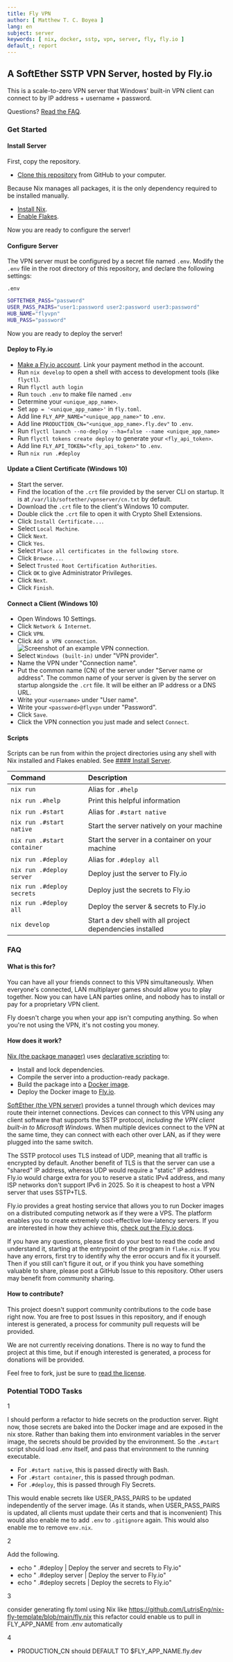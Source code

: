 ```yaml
---
title: Fly VPN
author: [ Matthew T. C. Boyea ]
lang: en
subject: server
keywords: [ nix, docker, sstp, vpn, server, fly, fly.io ]
default_: report
---
```

## A SoftEther SSTP VPN Server, hosted by Fly.io

This is a scale-to-zero VPN server that Windows' built-in VPN client can connect to by IP address + username + password.

Questions? [Read the FAQ](#faq).

### Get Started

#### Install Server

First, copy the repository.

- [Clone this repository](https://docs.github.com/en/repositories/creating-and-managing-repositories/cloning-a-repository) from GitHub to your computer.

Because Nix manages all packages, it is the only dependency required to be installed manually.

- [Install Nix](https://nixos.org/download/).
- [Enable Flakes](https://nixos.wiki/wiki/Flakes).

Now you are ready to configure the server!

#### Configure Server

The VPN server must be configured by a secret file named `.env`. Modify the `.env` file in the root directory of this repository, and declare the following settings:

`.env`

```sh
SOFTETHER_PASS="password"
USER_PASS_PAIRS="user1:password user2:password user3:password"
HUB_NAME="flyvpn"
HUB_PASS="password"
```

Now you are ready to deploy the server!

#### Deploy to Fly.io

- [Make a Fly.io account](https://fly.io/dashboard). Link your payment method in the account.
- Run `nix develop` to open a shell with access to development tools (like `flyctl`).
- Run `flyctl auth login`
- Run `touch .env` to make file named `.env`
- Determine your `<unique_app_name>`.
- Set `app = '<unique_app_name>'` in `fly.toml`.
- Add line `FLY_APP_NAME="<unique_app_name>"` to `.env`.
- Add line `PRODUCTION_CN="<unique_app_name>.fly.dev"` to `.env`.
- Run `flyctl launch --no-deploy --ha=false --name <unique_app_name>`
- Run `flyctl tokens create deploy` to generate your `<fly_api_token>`.
- Add line `FLY_API_TOKEN="<fly_api_token>"` to `.env`.
- Run `nix run .#deploy`

#### Update a Client Certificate (Windows 10)

- Start the server.
- Find the location of the `.crt` file provided by the server CLI on startup. It is at `/var/lib/softether/vpnserver/cn.txt` by default.
- Download the `.crt` file to the client's Windows 10 computer.
- Double click the `.crt` file to open it with Crypto Shell Extensions.
- Click `Install Certificate...`.
- Select `Local Machine`.
- Click `Next`.
- Click `Yes`.
- Select `Place all certificates in the following store`.
- Click `Browse...`.
- Select `Trusted Root Certification Authorities`.
- Click `OK` to give Administrator Privileges.
- Click `Next`.
- Click `Finish`.

#### Connect a Client (Windows 10)

- Open Windows 10 Settings.
- Click `Network & Internet`.
- Click `VPN`.
- Click `Add a VPN connection`.
  ![Screenshot of an example VPN connection.](docs/screenshots/windows-10-add-a-vpn-connection.png)
- Select `Windows (built-in)` under "VPN provider".
- Name the VPN under "Connection name".
- Put the common name (CN) of the server under "Server name or address". The common name of your server is given by the server on startup alongside the `.crt` file. It will be either an IP address or a DNS URL.
- Write your `<username>` under "User name".
- Write your `<password>@flyvpn` under "Password".
- Click `Save`.
- Click the VPN connection you just made and select `Connect`.

#### Scripts

Scripts can be run from within the project directories using any shell with Nix installed and Flakes enabled.
See [#### Install Server](#install-server).

| Command                     | Description |
|:--- |:--- |
| `nix run`                   | Alias for `.#help` |
| `nix run .#help`            | Print this helpful information |
| `nix run .#start`           | Alias for `.#start native` |
| `nix run .#start native`    | Start the server natively on your machine |
| `nix run .#start container` | Start the server in a container on your machine |
| `nix run .#deploy`          | Alias for `.#deploy all` |
| `nix run .#deploy server`   | Deploy just the server to Fly.io |
| `nix run .#deploy secrets`  | Deploy just the secrets to Fly.io |
| `nix run .#deploy all`      | Deploy the server & secrets to Fly.io |
| `nix develop`               | Start a dev shell with all project dependencies installed |

### FAQ

#### What is this for?

You can have all your friends connect to this VPN simultaneously.
When everyone's connected, LAN multiplayer games should allow you to play together.
Now you can have LAN parties online, and nobody has to install or pay for a proprietary VPN client.

Fly doesn't charge you when your app isn't computing anything.
So when you're not using the VPN, it's not costing you money.

#### How does it work?

[Nix (the package manager)](https://nixos.org/) uses [declarative scripting](https://en.wikipedia.org/wiki/Declarative_programming) to:

- Install and lock dependencies.
- Compile the server into a production-ready package.
- Build the package into a [Docker image](https://docs.docker.com/get-started/docker-concepts/the-basics/what-is-an-image/).
- Deploy the Docker image to [Fly.io](https://fly.io/).

[SoftEther (the VPN server)](https://www.softether.org/) provides a tunnel through which devices may route their internet connections.
Devices can connect to this VPN using any client software that supports the SSTP protocol, *including the VPN client built-in to Microsoft Windows*.
When multiple devices connect to the VPN at the same time, they can connect with each other over LAN, as if they were plugged into the same switch.

The SSTP protocol uses TLS instead of UDP, meaning that all traffic is encrypted by default.
Another benefit of TLS is that the server can use a "shared" IP address, whereas UDP would require a "static" IP address.
Fly.io would charge extra for you to reserve a static IPv4 address, and many ISP networks don't support IPv6 in 2025.
So it is cheapest to host a VPN server that uses SSTP+TLS.

Fly.io provides a great hosting service that allows you to run Docker images on a distributed computing network as if they were a VPS.
The platform enables you to create extremely cost-effective low-latency servers.
If you are interested in how they achieve this, [check out the Fly.io docs](https://fly.io/docs/reference/architecture/).

If you have any questions, please first do your best to read the code and understand it, starting at the entrypoint of the program in `flake.nix`.
If you have any errors, first try to identify why the error occurs and fix it yourself.
Then if you still can't figure it out, or if you think you have something valuable to share, please post a GitHub Issue to this repository.
Other users may benefit from community sharing.

#### How to contribute?

This project doesn't support community contributions to the code base right now.
You are free to post Issues in this repository, and if enough interest is generated, a process for community pull requests will be provided.

We are not currently receiving donations.
There is no way to fund the project at this time, but if enough interested is generated, a process for donations will be provided.

Feel free to fork, just be sure to [read the license](./LICENSE.md).

### Potential TODO Tasks

1

I should perform a refactor to hide secrets on the production server.
Right now, those secrets are baked into the Docker image and are exposed in the nix store.
Rather than baking them into environment variables in the server image, the secrets should be provided by the environment.
So the `.#start` script should load .env itself, and pass that environment to the running executable.

- For `.#start native`, this is passed directly with Bash.
- For `.#start container`, this is passed through podman.
- For `.#deploy`, this is passed through Fly Secrets.

This would enable secrets like USER_PASS_PAIRS to be updated independently of the server image.
(As it stands, when USER_PASS_PAIRS is updated, all clients must update their certs and that is inconvenient)
This would also enable me to add `.env` to `.gitignore` again.
This would also enable me to remove `env.nix`.

2

Add the following.

- echo "  .#deploy | Deploy the server and secrets to Fly.io"
- echo "  .#deploy server | Deploy the server to Fly.io"
- echo "  .#deploy secrets | Deploy the secrets to Fly.io"

3

consider generating fly.toml using Nix like https://github.com/LutrisEng/nix-fly-template/blob/main/fly.nix
this refactor could enable us to pull in FLY_APP_NAME from .env automatically

4

- PRODUCTION_CN should DEFAULT TO $FLY_APP_NAME.fly.dev
